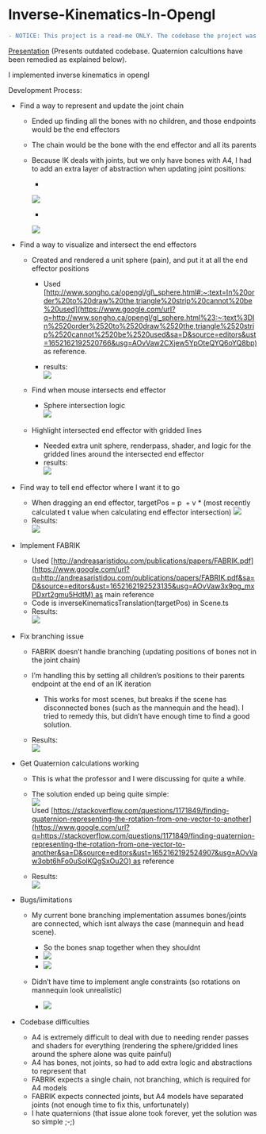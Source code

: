 ﻿# Inverse-Kinematics-In-Opengl
```diff
- NOTICE: This project is a read-me ONLY. The codebase the project was developed on is confidential and thus cannot be shared.
```
[Presentation](https://www.youtube.com/watch?v=vPFdCkK3YcM) (Presents outdated codebase. Quaternion calcultions have been remedied as explained below).

I implemented inverse kinematics in opengl

Development Process:

*   Find a way to represent and update the joint chain

    *  Ended up finding all the bones with no children, and those endpoints would be the end effectors
    *   The chain would be the bone with the end effector and all its parents
    *   Because IK deals with joints, but we only have bones with A4, I had to add an extra layer of abstraction when updating joint positions:

        *     
        ![](images/image14.png)

        *   
        ![](images/image6.png)

*   Find a way to visualize and intersect the end effectors

    *   Created and rendered a unit sphere (pain), and put it at all the end effector positions

        *   Used [http://www.songho.ca/opengl/gl\_sphere.html#:~:text=In%20order%20to%20draw%20the,triangle%20strip%20cannot%20be%20used](https://www.google.com/url?q=http://www.songho.ca/opengl/gl_sphere.html%23:~:text%3DIn%2520order%2520to%2520draw%2520the,triangle%2520strip%2520cannot%2520be%2520used&sa=D&source=editors&ust=1652162192520766&usg=AOvVaw2CXjew5YpOteQYQ6oYQ8bp) as reference.

        *   results:  
        ![](images/image11.png)

    *   Find when mouse intersects end effector

        *   Sphere intersection logic  
        ![](images/image9.png)

    *   Highlight intersected end effector with gridded lines

        *   Needed extra unit sphere, renderpass, shader, and logic for the gridded lines around the intersected end effector
        *   results:  
        ![](images/image5.png)

*   Find way to tell end effector where I want it to go

    *   When dragging an end effector, targetPos = p  + v \* (most recently calculated t value when calculating end effector intersection)
    ![](images/image10.png)
    *   Results:  
    ![](images/image7.gif)

*   Implement FABRIK

    *   Used [http://andreasaristidou.com/publications/papers/FABRIK.pdf](https://www.google.com/url?q=http://andreasaristidou.com/publications/papers/FABRIK.pdf&sa=D&source=editors&ust=1652162192523135&usg=AOvVaw3x9pg_mxPDxrt2gmu5HdtM) as main reference
    *   Code is inverseKinematicsTranslation(targetPos) in Scene.ts
    *   Results:  
    ![](images/image2.gif)  
    

*   Fix branching issue

    *   FABRIK doesn’t handle branching (updating positions of bones not in the joint chain)
    *   I’m handling this by setting all children’s positions to their parents endpoint at the end of an IK iteration

        *   This works for most scenes, but breaks if the scene has disconnected bones (such as the mannequin and the head). I tried to remedy this, but didn’t have enough time to find a good solution.

    *   Results:  
    ![](images/image1.gif)

*   Get Quaternion calculations working

    *   This is what the professor and I were discussing for quite a while.
    *   The solution ended up being quite simple:  
    ![](images/image8.png)  
    Used [https://stackoverflow.com/questions/1171849/finding-quaternion-representing-the-rotation-from-one-vector-to-another](https://www.google.com/url?q=https://stackoverflow.com/questions/1171849/finding-quaternion-representing-the-rotation-from-one-vector-to-another&sa=D&source=editors&ust=1652162192524907&usg=AOvVaw3obt6hFo0uSolKQgSxOu2O) as reference
    
   
    
    
    *   Results:  
    ![](images/image4.gif)

*   Bugs/limitations

    *   My current bone branching implementation assumes bones/joints are connected, which isnt always the case (mannequin and head scene).

        *   So the bones snap together when they shouldnt
        *   ![](images/image13.gif)
        *   ![](images/image12.gif)

    *   Didn’t have time to implement angle constraints (so rotations on mannequin look unrealistic)

        *   ![](images/image3.gif)

*   Codebase difficulties

    *   A4 is extremely difficult to deal with due to needing render passes and shaders for everything (rendering the sphere/gridded lines around the sphere alone was quite painful)
    *   A4 has bones, not joints, so had to add extra logic and abstractions to represent that
    *   FABRIK expects a single chain, not branching, which is required for A4 models
    *   FABRIK expects connected joints, but A4 models have separated joints (not enough time to fix this, unfortunately)
    *   I hate quaternions (that issue alone took forever, yet the solution was so simple ;-;)
